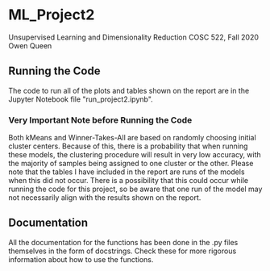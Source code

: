 # ML_Project2
Unsupervised Learning and Dimensionality Reduction
COSC 522, Fall 2020 
Owen Queen

## Running the Code
The code to run all of the plots and tables shown on the report are in the Jupyter Notebook file "run_project2.ipynb". 

### Very Important Note before Running the Code
Both kMeans and Winner-Takes-All are based on randomly choosing initial cluster centers. Because of this, there is a probability that when running these models, the clustering procedure will result in very low accuracy, with the majority of samples being assigned to one cluster or the other. Please note that the tables I have included in the report are runs of the models when this did not occur. There is a possibility that this could occur while running the code for this project, so be aware that one run of the model may not necessarily align with the results shown on the report.

## Documentation
All the documentation for the functions has been done in the .py files themselves in the form of docstrings. Check these for more rigorous information about how to use the functions.
